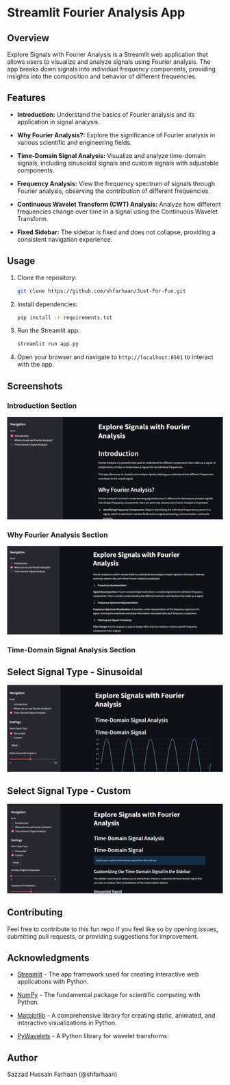 # Streamlit Fourier Analysis App

## Overview

Explore Signals with Fourier Analysis is a Streamlit web application that allows users to visualize and analyze signals using Fourier analysis. The app breaks down signals into individual frequency components, providing insights into the composition and behavior of different frequencies.

## Features

- **Introduction:** Understand the basics of Fourier analysis and its application in signal analysis.

- **Why Fourier Analysis?:** Explore the significance of Fourier analysis in various scientific and engineering fields.

- **Time-Domain Signal Analysis:** Visualize and analyze time-domain signals, including sinusoidal signals and custom signals with adjustable components.

- **Frequency Analysis:** View the frequency spectrum of signals through Fourier analysis, observing the contribution of different frequencies.

- **Continuous Wavelet Transform (CWT) Analysis:** Analyze how different frequencies change over time in a signal using the Continuous Wavelet Transform.

- **Fixed Sidebar:** The sidebar is fixed and does not collapse, providing a consistent navigation experience.

## Usage

1. Clone the repository:

   ```bash
   git clone https://github.com/shfarhaan/Just-For-Fun.git
   ```

2. Install dependencies:

   ```bash
   pip install -r requirements.txt
   ```

3. Run the Streamlit app:

   ```bash
   streamlit run app.py
   ```

4. Open your browser and navigate to `http://localhost:8501` to interact with the app.

## Screenshots

### Introduction Section
![Introduction](images/intro.png)

### Why Fourier Analysis Section
![Where do we use Fourier Analysis?](images/page2.png)

### Time-Domain Signal Analysis Section
## Select Signal Type - Sinusoidal
![Sinusoidal](images/sinu.png)

## Select Signal Type - Custom
![Custom](images/custom.png)



## Contributing

Feel free to contribute to this fun repo if you feel like so by opening issues, submitting pull requests, or providing suggestions for improvement.


## Acknowledgments

- [Streamlit](https://streamlit.io/) - The app framework used for creating interactive web applications with Python.

- [NumPy](https://numpy.org/) - The fundamental package for scientific computing with Python.

- [Matplotlib](https://matplotlib.org/) - A comprehensive library for creating static, animated, and interactive visualizations in Python.

- [PyWavelets](https://pywavelets.readthedocs.io/) - A Python library for wavelet transforms.

## Author

Sazzad Hussain Farhaan (@shfarhaan)
